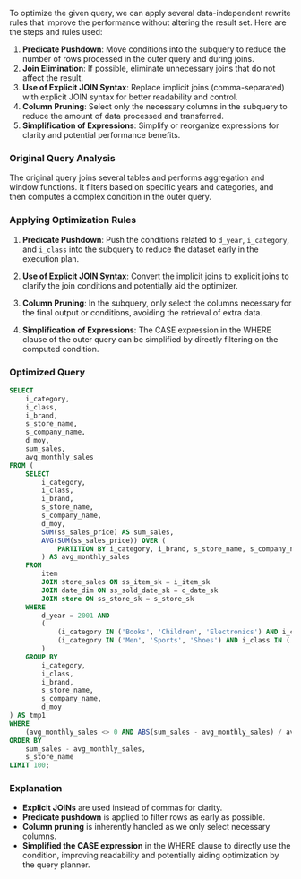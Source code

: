 To optimize the given query, we can apply several data-independent rewrite rules that improve the performance without altering the result set. Here are the steps and rules used:

1. **Predicate Pushdown**: Move conditions into the subquery to reduce the number of rows processed in the outer query and during joins.
2. **Join Elimination**: If possible, eliminate unnecessary joins that do not affect the result.
3. **Use of Explicit JOIN Syntax**: Replace implicit joins (comma-separated) with explicit JOIN syntax for better readability and control.
4. **Column Pruning**: Select only the necessary columns in the subquery to reduce the amount of data processed and transferred.
5. **Simplification of Expressions**: Simplify or reorganize expressions for clarity and potential performance benefits.

### Original Query Analysis
The original query joins several tables and performs aggregation and window functions. It filters based on specific years and categories, and then computes a complex condition in the outer query.

### Applying Optimization Rules

1. **Predicate Pushdown**: Push the conditions related to `d_year`, `i_category`, and `i_class` into the subquery to reduce the dataset early in the execution plan.

2. **Use of Explicit JOIN Syntax**: Convert the implicit joins to explicit joins to clarify the join conditions and potentially aid the optimizer.

3. **Column Pruning**: In the subquery, only select the columns necessary for the final output or conditions, avoiding the retrieval of extra data.

4. **Simplification of Expressions**: The CASE expression in the WHERE clause of the outer query can be simplified by directly filtering on the computed condition.

### Optimized Query
```sql
SELECT 
    i_category, 
    i_class, 
    i_brand, 
    s_store_name, 
    s_company_name, 
    d_moy, 
    sum_sales, 
    avg_monthly_sales
FROM (
    SELECT 
        i_category, 
        i_class, 
        i_brand, 
        s_store_name, 
        s_company_name, 
        d_moy, 
        SUM(ss_sales_price) AS sum_sales,
        AVG(SUM(ss_sales_price)) OVER (
            PARTITION BY i_category, i_brand, s_store_name, s_company_name
        ) AS avg_monthly_sales
    FROM 
        item
        JOIN store_sales ON ss_item_sk = i_item_sk
        JOIN date_dim ON ss_sold_date_sk = d_date_sk
        JOIN store ON ss_store_sk = s_store_sk
    WHERE 
        d_year = 2001 AND
        (
            (i_category IN ('Books', 'Children', 'Electronics') AND i_class IN ('history', 'school-uniforms', 'audio')) OR
            (i_category IN ('Men', 'Sports', 'Shoes') AND i_class IN ('pants', 'tennis', 'womens'))
        )
    GROUP BY 
        i_category, 
        i_class, 
        i_brand, 
        s_store_name, 
        s_company_name, 
        d_moy
) AS tmp1
WHERE 
    (avg_monthly_sales <> 0 AND ABS(sum_sales - avg_monthly_sales) / avg_monthly_sales > 0.1)
ORDER BY 
    sum_sales - avg_monthly_sales, 
    s_store_name
LIMIT 100;
```

### Explanation
- **Explicit JOINs** are used instead of commas for clarity.
- **Predicate pushdown** is applied to filter rows as early as possible.
- **Column pruning** is inherently handled as we only select necessary columns.
- **Simplified the CASE expression** in the WHERE clause to directly use the condition, improving readability and potentially aiding optimization by the query planner.